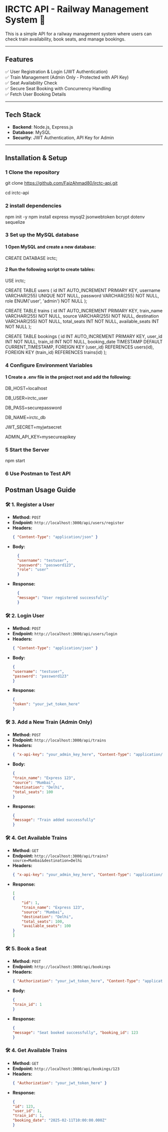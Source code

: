 # IRCTC API - Railway Management System 🚆

This is a simple API for a railway management system where users can check train availability, book seats, and manage bookings.

---

## **Features**
✅ User Registration & Login (JWT Authentication)  
✅ Train Management (Admin Only - Protected with API Key)  
✅ Seat Availability Check  
✅ Secure Seat Booking with Concurrency Handling  
✅ Fetch User Booking Details  

---

## **Tech Stack**
- **Backend**: Node.js, Express.js  
- **Database**: MySQL  
- **Security**: JWT Authentication, API Key for Admin  

---

## **Installation & Setup**

### **1️ Clone the repository**
<!-- ```sh -->
git clone https://github.com/FaizAhmad80/irctc-api.git

cd irctc-api

### **2 install dependencies**

npm init -y
npm install express mysql2 jsonwebtoken bcrypt dotenv sequelize

### **3 Set up the MySQL database**

#### **1 Open MySQL and create a new database:**
CREATE DATABASE irctc;

#### **2 Run the following script to create tables:**
USE irctc;

CREATE TABLE users (
    id INT AUTO_INCREMENT PRIMARY KEY,
    username VARCHAR(255) UNIQUE NOT NULL,
    password VARCHAR(255) NOT NULL,
    role ENUM('user', 'admin') NOT NULL
);

CREATE TABLE trains (
    id INT AUTO_INCREMENT PRIMARY KEY,
    train_name VARCHAR(255) NOT NULL,
    source VARCHAR(255) NOT NULL,
    destination VARCHAR(255) NOT NULL,
    total_seats INT NOT NULL,
    available_seats INT NOT NULL
);

CREATE TABLE bookings (
    id INT AUTO_INCREMENT PRIMARY KEY,
    user_id INT NOT NULL,
    train_id INT NOT NULL,
    booking_date TIMESTAMP DEFAULT CURRENT_TIMESTAMP,
    FOREIGN KEY (user_id) REFERENCES users(id),
    FOREIGN KEY (train_id) REFERENCES trains(id)
);

### **4 Configure Environment Variables**

#### **1 Create a .env file in the project root and add the following:**
DB_HOST=localhost

DB_USER=irctc_user

DB_PASS=securepassword

DB_NAME=irctc_db

JWT_SECRET=myjwtsecret

ADMIN_API_KEY=mysecureapikey

### **5 Start the Server**

npm start

### **6 Use Postman to Test API**


## **Postman Usage Guide**

### 🛠️ **1. Register a User**
- **Method:** `POST`
- **Endpoint:** `http://localhost:3000/api/users/register`
- **Headers:**
  ```json
  { "Content-Type": "application/json" }
- **Body:**
  ```json
    {
    "username": "testuser",
    "password": "password123",
    "role": "user"
    }
- **Response:**
  ```json
    {
    "message": "User registered successfully"
    }

### 🛠️ **2. Login User**
- **Method:** `POST`
- **Endpoint:** `http://localhost:3000/api/users/login`
- **Headers:**
  ```json
  { "Content-Type": "application/json" }
- **Body:**
    ```json
    {
    "username": "testuser",
    "password": "password123"
    }
- **Response:**
    ```json
    {
    "token": "your_jwt_token_here"
    }

### 🛠️ **3. Add a New Train (Admin Only)**
- **Method:** `POST`
- **Endpoint:** `http://localhost:3000/api/trains`
- **Headers:**
  ```json
  { "x-api-key": "your_admin_key_here", "Content-Type": "application/json" }
- **Body:**
    ```json
    {
    "train_name": "Express 123",
    "source": "Mumbai",
    "destination": "Delhi",
    "total_seats": 100
    }
- **Response:**
    ```json
    {
    "message": "Train added successfully"
    }

### 🛠️ **4. Get Available Trains**
- **Method:** `GET`
- **Endpoint:** `http://localhost:3000/api/trains?source=Mumbai&destination=Delhi`
- **Headers:**
  ```json
  { "x-api-key": "your_admin_key_here", "Content-Type": "application/json" }
- **Response:**
    ```json
    [
    {
        "id": 1,
        "train_name": "Express 123",
        "source": "Mumbai",
        "destination": "Delhi",
        "total_seats": 100,
        "available_seats": 100
    }
    ]

### 🛠️ **5. Book a Seat**
- **Method:** `POST`
- **Endpoint:** `http://localhost:3000/api/bookings`
- **Headers:**
  ```json
  { "Authorization": "your_jwt_token_here", "Content-Type": "application/json"}
- **Body:**
    ```json
    {
    "train_id": 1
    }
- **Response:**
    ```json
    {
    "message": "Seat booked successfully", "booking_id": 123
    }

### 🛠️ **4. Get Available Trains**
- **Method:** `GET`
- **Endpoint:** `http://localhost:3000/api/bookings/123`
- **Headers:**
  ```json
  { "Authorization": "your_jwt_token_here" }
- **Response:**
    ```json
    {
    "id": 123,
    "user_id": 1,
    "train_id": 1,
    "booking_date": "2025-02-11T10:00:00.000Z"
    }
